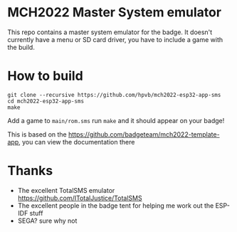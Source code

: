 # MCH2022 Master System emulator

This repo contains a master system emulator for the badge. It doesn't currently have a menu or SD card driver, you have to include a game with the build.

# How to build

```
git clone --recursive https://github.com/hpvb/mch2022-esp32-app-sms
cd mch2022-esp32-app-sms
make
```

Add a game to `main/rom.sms` run `make` and it should appear on your badge!

This is based on the https://github.com/badgeteam/mch2022-template-app, you can view the documentation there

# Thanks

* The excellent TotalSMS emulator https://github.com/ITotalJustice/TotalSMS
* The excellent people in the badge tent for helping me work out the ESP-IDF stuff
* SEGA? sure why not

